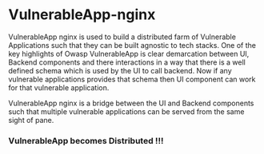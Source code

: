 # VulnerableApp-nginx

VulnerableApp nginx is used to build a distributed farm of Vulnerable Applications such that they can be built agnostic to tech stacks. One of the key highlights of Owasp VulnerableApp is clear demarcation between UI, Backend components and there interactions in a way that there is a well defined schema which is used by the UI to call backend. Now if any vulnerable applications provides that schema then UI component can work for that vulnerable application.

VulnerableApp nginx is a bridge between the UI and Backend components such that multiple vulnerable applications can be served from the same sight of pane.

### VulnerableApp becomes Distributed !!!
